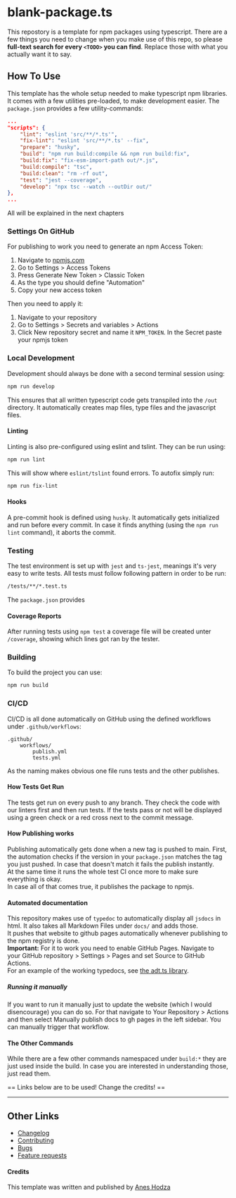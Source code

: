 # blank-package.ts
This repostory is a template for npm packages using typescript.
There are a few things you need to change when you make use of this repo, so please **full-text search for every `<TODO>` you can find**. Replace those with what you actually want it to say.

## How To Use
This template has the whole setup needed to make typescript npm libraries.
It comes with a few utilities pre-loaded, to make development easier.
The `package.json` provides a few utility-commands:
```json
...
"scripts": {
    "lint": "eslint 'src/**/*.ts'",
    "fix-lint": "eslint 'src/**/*.ts' --fix",
    "prepare": "husky",
    "build": "npm run build:compile && npm run build:fix",
    "build:fix": "fix-esm-import-path out/*.js",
    "build:compile": "tsc",
    "build:clean": "rm -rf out",
    "test": "jest --coverage",
    "develop": "npx tsc --watch --outDir out/"
},
...
```
All will be explained in the next chapters

### Settings On GitHub
For publishing to work you need to generate an npm Access Token:
1. Navigate to [npmjs.com](https://www.npmjs.com)
2. Go to Settings > Access Tokens
3. Press Generate New Token > Classic Token
4. As the type you should define "Automation"
5. Copy your new access token

Then you need to apply it:
1. Navigate to your repository
2. Go to Settings > Secrets and variables > Actions
3. Click New repository secret and name it `NPM_TOKEN`. In the Secret paste your npmjs token

### Local Development
Development should always be done with a second terminal session using:
```bash
npm run develop
```
This ensures that all written typescript code gets transpiled into the `/out` directory. It automatically creates map files, type files and the javascript files.

#### Linting
Linting is also pre-configured using eslint and tslint. They can be run using:
```bash
npm run lint
```
This will show where `eslint/tslint` found errors.
To autofix simply run:
```bash
npm run fix-lint
```

#### Hooks
A pre-commit hook is defined using `husky`. It automatically gets initialized and run before every commit. In case it finds anything (using the `npm run lint` command), it aborts the commit.

### Testing
The test environment is set up with `jest` and `ts-jest`, meanings it's very easy to write tests.
All tests must follow following pattern in order to be run:
```bash
/tests/**/*.test.ts
```
The `package.json` provides

#### Coverage Reports
After running tests using `npm test` a coverage file will be created unter `/coverage`, showing which lines got ran by the tester.

### Building
To build the project you can use:
```bash
npm run build
```

### CI/CD
CI/CD is all done automatically on GitHub using the defined workflows under `.github/workflows`:
```
.github/
    workflows/
        publish.yml
        tests.yml
```
As the naming makes obvious one file runs tests and the other publishes.

#### How Tests Get Run
The tests get run on every push to any branch. They check the code with our linters first and then run tests. If the tests pass or not will be displayed using a green check or a red cross next to the commit message.  

#### How Publishing works
Publishing automatically gets done when a new tag is pushed to main.
First, the automation checks if the version in your `package.json` matches the tag you just pushed. In case that doesn't match it fails the publish instantly.  
At the same time it runs the whole test CI once more to make sure everything is okay.  
In case all of that comes true, it publishes the package to npmjs.

#### Automated documentation
This repository makes use of `typedoc` to automatically display all `jsdocs` in html. It also takes all Markdown Files under `docs/` and adds those.  
It pushes that website to github pages automatically whenever publishing to the npm registry is done.  
**Important:** For it to work you need to enable GitHub Pages. Navigate to your GitHub repository > Settings > Pages and set Source to GitHub Actions.  
For an example of the working typedocs, see [the adt.ts library](https://aneshodza.github.io/adt.ts/).

##### Running it manually
If you want to run it manually just to update the website (which I would disencourage) you can do so. For that navigate to Your Repository > Actions and then select Manually publish docs to gh pages in the left sidebar. You can manually trigger that workflow.

#### The Other Commands
While there are a few other commands namespaced under `build:*` they are just used inside the build. In case you are interested in understanding those, just read them.

== Links below are to be used! Change the credits! ==

---

## Other Links
- [Changelog](./docs/other_links/CHANGELOG.md)
- [Contributing](./docs/other_links/CONTRIBUTING.md)
- [Bugs](./docs/other_links/BUGS.md)
- [Feature requests](./docs/other_links/FEATURE_REQUESTS.md)

#### Credits
This template was written and published by [Anes Hodza](https://www.aneshodza.ch)
<TODO>

